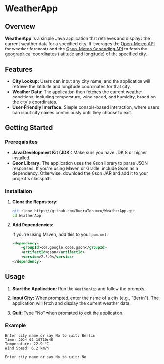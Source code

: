 # WeatherApp

## Overview

**WeatherApp** is a simple Java application that retrieves and displays the current weather data for a specified city. It leverages the [Open-Meteo API](https://open-meteo.com/) for weather forecasts and the [Open-Meteo Geocoding API](https://open-meteo.com/en/docs/geocoding-api) to fetch the geographical coordinates (latitude and longitude) of the specified city.

## Features

- **City Lookup:** Users can input any city name, and the application will retrieve the latitude and longitude coordinates for that city.
- **Weather Data:** The application then fetches the current weather conditions, including temperature, wind speed, and humidity, based on the city's coordinates.
- **User-Friendly Interface:** Simple console-based interaction, where users can input city names continuously until they choose to exit.

## Getting Started

### Prerequisites

- **Java Development Kit (JDK):** Make sure you have JDK 8 or higher installed.
- **Gson Library:** The application uses the Gson library to parse JSON responses. If you're using Maven or Gradle, include Gson as a dependency. Otherwise, download the Gson JAR and add it to your project's classpath.

### Installation

1. **Clone the Repository:**

    ```bash
    git clone https://github.com/BugraTohumcu/WeatherApp.git
    cd WeatherApp
    ```

2. **Add Dependencies:**

    If you're using Maven, add this to your `pom.xml`:

    ```xml
    <dependency>
        <groupId>com.google.code.gson</groupId>
        <artifactId>gson</artifactId>
        <version>2.8.9</version>
    </dependency>
    ```

## Usage

1. **Start the Application:**
   Run the `WeatherApp` and follow the prompts.

2. **Input City:**
   When prompted, enter the name of a city (e.g., "Berlin"). The application will fetch and display the current weather data.

3. **Quit:**
   Type "No" when prompted to exit the application.

### Example

```plaintext
Enter city name or say No to quit: Berlin
Time: 2024-08-18T10:45
Temperature: 22.9 °C
Wind Speed: 6.2 km/h

Enter city name or say No to quit: No
